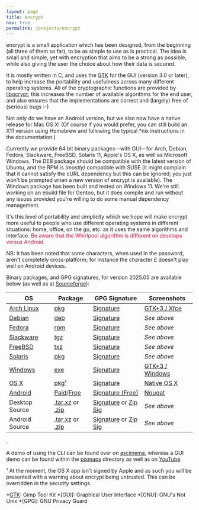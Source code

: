 ```yaml
---
layout: page
title: encrypt
nav: true
permalink: /projects/encrypt
---
```


encrypt is a small application which has been designed, from the beginning (all three of them so far), to be as simple to use as is practical. The idea is small and simple, yet with encryption that aims to be a strong as possible, while also giving the user the choice about how their data is secured.

It is mostly written in C, and uses the [GTK][] for the GUI (version 3.0 or later), to help increase the portability and usefulness across many different operating systems. All of the cryptographic functions are provided by [libgcrypt][]; this increases the number of available algorithms for the end user, and also ensures that the implementations are correct and (largely) free of (serious) bugs :-)

Not only do we have an Android version, but we also now have a native release for Mac OS X! (Of course if you would prefer, you can still build an X11 version using Homebrew and following the typical *nix instructions in the documentation.)

Currently we provide 64 bit binary packages&mdash;with GUI&mdash;for Arch, Debian, Fedora, Slackware, FreeBSD, Solaris 11, Apple's OS X, as well as Microsoft Windows. The DEB package should be compatible with the latest version of Ubuntu, and the RPM is _(mostly)_ compatible with SUSE (it might complain that it cannot satisfy the cURL dependency but this can be ignored; you just won't be prompted when a new version of encrypt is available). The Windows package has been built and tested on Windows 11. We're still working on an ebuild file for Gentoo, but it does compile and run without any issues provided you're willing to do some manual dependency management.

It's this level of portability and simplicity which we hope will make encrypt more useful to people who use different operating systems in different situations: home, office, on the go, etc. as it uses the same algorithms and interface. <span style="color:#dc143c;">Be aware that the Whirlpool algorithm is different on desktops versus Android.</span>

NB: It has been noted that some characters, when used in the password, aren't completely cross-platform; for instance the character £ doesn't play well on Android devices.

Binary packages, and GPG signatures, for version 2025.05 are available below (as well as at [Sourceforge]):

|OS|Package|GPG Signature|Screenshots|
|-|-|-|-|
|[Arch Linux]|[pkg][ap]|[Signature][ag]|[GTK+3 / Xfce][as]|
|[Debian]|[deb][dp]|[Signature][dg]|_See above_|
|[Fedora]|[rpm][fp]|[Signature][fg]|_See above_|
|[Slackware]|[tgz][kp]|[Signature][kg]|_See above_|
|[FreeBSD]|[txz][bp]|[Signature][bg]|_See above_|
|[Solaris]|[pkg][sp]|[Signature][sg]|_See above_|
|[Windows]|[exe][wp]|[Signature][wg]|[GTK+3 / Windows][ws]|
|[OS X]|[pkg¹][xp]|[Signature][xg]|[Native OS X][xs]|
|[Android]|[Paid][mp]/[Free][gp]|[Signature (Free)][gg]|[Nougat][ms]|
|Desktop Source|[.tar.xz][rp] or [.zip][rz]|[Signature][rg] or [Zip Sig][ry]|_See above_|
|Android Source|[.tar.xz][qp] or [.zip][qz]|[Signature][qg] or [Zip Sig][qy]|_See above_|

.

A demo of using the CLI can be found over on [asciinema](https://asciinema.org/a/450022), whereas a GUI demo can be found within the [pixmaps](/pixmaps/encrypt/screencast_linux.mp4) directory as well as on [YouTube](https://youtu.be/4au0MWCjIzI).

¹ At the moment, the OS X app isn't signed by Apple and as such you will be presented with a warning about encrypt being untrusted. This can be overridden in the security settings.

[GTK]: http://www.gtk.org
[libgcrypt]: http://www.gnu.org/software/libgcrypt/
[Android]: http://www.android.com
[SourceForge.net]: http://sourceforge.net
[Homebrew]: http://mxcl.github.com/homebrew/
[Xcode]: https://developer.apple.com/xcode/
[Sourceforge]: https://sourceforge.net/projects/encrypt/

[Arch Linux]: http://www.archlinux.org
[ap]: /downloads/encrypt/2025.05/encrypt-2025.05-1-x86_64.pkg.tar.zst
[ag]: /downloads/encrypt/2025.05/encrypt-2025.05-1-x86_64.pkg.tar.zst.asc
[as]: /pixmaps/encrypt/screenshot_linux_idle.png

[Debian]: http://www.debian.org
[dp]: /downloads/encrypt/2025.05/encrypt_2025.05-1_amd64.deb
[dg]: /downloads/encrypt/2025.05/encrypt_2025.05-1_amd64.deb.asc

[Fedora]: http://fedoraproject.org
[fp]: /downloads/encrypt/2025.05/encrypt-2025.05-1.x86_64.rpm
[fg]: /downloads/encrypt/2025.05/encrypt-2025.05-1.x86_64.rpm.asc

[Slackware]: http://http://www.slackware.com
[kp]: /downloads/encrypt/2025.05/encrypt-2025.05-x86_64-1aa.tgz
[kg]: /downloads/encrypt/2025.05/encrypt-2025.05-x86_64-1aa.tgz.asc

[FreeBSD]: https://www.freebsd.org
[bp]: /downloads/encrypt/2025.05/encrypt-2025.05.pkg
[bg]: /downloads/encrypt/2025.05/encrypt-2025.05.pkg.asc

[Solaris]: https://www.oracle.com/solaris/solaris11/
[sp]: /downloads/encrypt/2025.05/encrypt-2025.05-i386.pkg
[sg]: /downloads/encrypt/2025.05/encrypt-2025.05-i386.pkg.asc

[Windows]: https://www.microsoft.com
[wp]: /downloads/encrypt/2025.05/encrypt-2025.05-install.exe
[wg]: /downloads/encrypt/2025.05/encrypt-2025.05-install.exe.asc
[ws]: /pixmaps/encrypt/screenshot_windows_idle.png

[mp]: https://market.android.com/details?id=net.albinoloverats.android.encrypt
[ms]: /pixmaps/encrypt/screenshot_android_idle.png
[gp]: /downloads/encrypt/2025.05/encrypt-2025.05-free.apk
[gg]: /downloads/encrypt/2025.05/encrypt-2025.05-free.apk.asc

[OS X]: https://www.apple.com
[xp]: /downloads/encrypt/2025.05/encrypt-2025.05-install.pkg
[xg]: /downloads/encrypt/2025.05/encrypt-2025.05-install.pkg.asc
[xs]: /pixmaps/encrypt/screenshot_macosx_idle.png

[rp]: /downloads/encrypt/2025.05/encrypt-2025.05-desktop-src.tar.xz
[rg]: /downloads/encrypt/2025.05/encrypt-2025.05-desktop-src.tar.xz.asc
[rz]: /downloads/encrypt/2025.05/encrypt-2025.05-desktop-src.zip
[ry]: /downloads/encrypt/2025.05/encrypt-2025.05-desktop-src.zip.asc

[qp]: /downloads/encrypt/2025.05/encrypt-2025.05-android-src.tar.xz
[qg]: /downloads/encrypt/2025.05/encrypt-2025.05-android-src.tar.xz.asc
[qz]: /downloads/encrypt/2025.05/encrypt-2025.05-desktop-src.zip
[qy]: /downloads/encrypt/2025.05/encrypt-2025.05-desktop-src.zip.asc

[qr]: https://qrcode.kaywa.com/img.php?s=2&d=https%3A%2F%2Fmarket.android.com%2Fdetails%3Fid%3Dnet.albinoloverats.android.encrypt

*[GTK]: Gimp Tool Kit
*[GUI]: Graphical User Interface
*[GNU]: GNU's Not Unix
*[GPG]: GNU Privacy Guard
